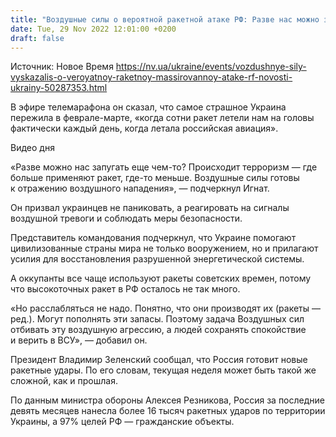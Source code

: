 ```yaml
---
title: "Воздушные силы о вероятной ракетной атаке РФ: Разве нас можно запугать еще чем-то?"
date: Tue, 29 Nov 2022 12:01:00 +0200
draft: false
---
```

Источник: Новое Время https://nv.ua/ukraine/events/vozdushnye-sily-vyskazalis-o-veroyatnoy-raketnoy-massirovannoy-atake-rf-novosti-ukrainy-50287353.html


 В эфире телемарафона он сказал, что самое страшное Украина пережила в феврале-марте, «когда сотни ракет летели нам на головы фактически каждый день, когда летала российская авиация».

 Видео дня   

«Разве можно нас запугать еще чем-то? Происходит терроризм — где больше применяют ракет, где-то меньше. Воздушные силы готовы к отражению воздушного нападения», — подчеркнул Игнат.

Он призвал украинцев не паниковать, а реагировать на сигналы воздушной тревоги и соблюдать меры безопасности.

Представитель командования подчеркнул, что Украине помогают цивилизованные страны мира не только вооружением, но и прилагают усилия для восстановления разрушенной энергетической системы.

А оккупанты все чаще используют ракеты советских времен, потому что высокоточных ракет в РФ осталось не так много.

«Но расслабляться не надо. Понятно, что они производят их (ракеты — ред.). Могут пополнять эти запасы. Поэтому задача Воздушных сил отбивать эту воздушную агрессию, а людей сохранять спокойствие и верить в ВСУ», — добавил он.

Президент Владимир Зеленский сообщал, что Россия готовит новые ракетные удары. По его словам, текущая неделя может быть такой же сложной, как и прошлая.

По данным министра обороны Алексея Резникова, Россия за последние девять месяцев нанесла более 16 тысяч ракетных ударов по территории Украины, а 97% целей РФ — гражданские объекты.
